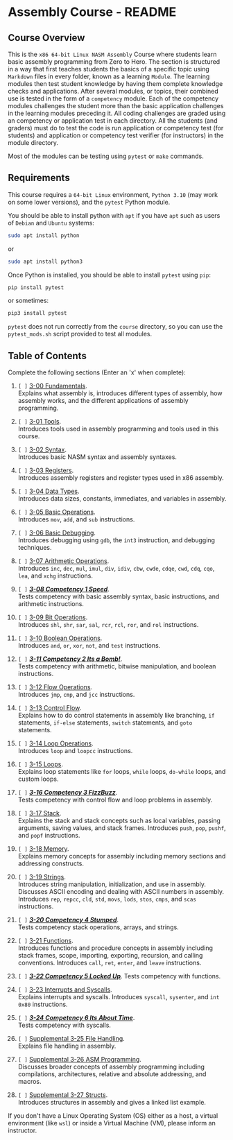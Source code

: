 
# Assembly Course - README

## Course Overview

This is the `x86 64-bit Linux NASM Assembly` Course where students learn basic
assembly programming from Zero to Hero. The section is structured in a way that
first teaches students the basics of a specific topic using `Markdown` files in
every folder, known as a learning `Module`. The learning modules then test
student knowledge by having them complete knowledge checks and applications.
After several modules, or topics, their combined use is tested in the form of a
`competency` module. Each of the competency modules challenges the student more
than the basic application challenges in the learning modules preceding it. All
coding challenges are graded using an competency or application test in each
directory. All the students (and graders) must do to test the code is run
application or competency test (for students) and application or competency
test verifier (for instructors) in the module directory. 

Most of the modules can be testing using `pytest` or `make` commands.

## Requirements

This course requires a `64-bit Linux` environment, `Python 3.10` (may work on some 
lower versions), and the `pytest` Python module.

You should be able to install python with `apt` if you have `apt` such as 
users of `Debian` and `Ubuntu` systems:

``` sh
sudo apt install python
```

or 

``` sh
sudo apt install python3
```

Once Python is installed, you should be able to install `pytest` using `pip`:

``` sh
pip install pytest
```

or sometimes:

``` sh
pip3 install pytest
```

`pytest` does not run correctly from the `course` directory, so you can use 
the `pytest_mods.sh` script provided to test all modules.


## Table of Contents

Complete the following sections (Enter an 'x' when complete):

1. `[ ]` [3-00 Fundamentals](3-00_fundamentals/README.md).  
Explains what assembly is, introduces different types of assembly, how 
assembly works, and the different applications of assembly programming.

2. `[ ]` [3-01 Tools](3-01_tools/README.md).  
Introduces tools used in assembly programming and tools used in this course.

3. `[ ]` [3-02 Syntax](3-02_syntax/README.md).  
Introduces basic NASM syntax and assembly syntaxes.

4. `[ ]` [3-03 Registers](3-03_registers/README.md).  
Introduces assembly registers and register types used in x86 assembly.

5. `[ ]` [3-04 Data Types](3-04_data_types/README.md).  
Introduces data sizes, constants, immediates, and variables in assembly.

6. `[ ]` [3-05 Basic Operations](3-05_basic_operations/README.md).  
Introduces `mov`, `add`, and `sub` instructions.

7. `[ ]` [3-06 Basic Debugging](3-06_basic_debugging/README.md).  
Introduces debugging using `gdb`, the `int3` instruction, and debugging 
techniques.

8. `[ ]` [3-07 Arithmetic Operations](3-07_arithmetic_operations/README.md).  
Introduces `inc`, `dec`, `mul`, `imul`, `div`, `idiv`, `cbw`, `cwde`, `cdqe`,
`cwd`, `cdq`, `cqo`, `lea`, and `xchg` instructions.

9. `[ ]` [***3-08 Competency 1 Speed***](./3-08_competency_1_speed/README.md).  
Tests competency with basic assembly syntax, basic instructions, and 
arithmetic instructions.

10. `[ ]` [3-09 Bit Operations](3-09_bit_operations/README.md).  
Introduces `shl`, `shr`, `sar`, `sal`, `rcr`, `rcl`, `ror`, and `rol` 
instructions.

11. `[ ]` [3-10 Boolean Operations](3-10_boolean_operations/README.md).  
Introduces `and`, `or`, `xor`, `not`, and `test` instructions.

12. `[ ]` [***3-11 Competency 2 Its a Bomb!***](
    3-11_competency_2_its_a_bomb/README.md).  
Tests competency with arithmetic, bitwise manipulation, and boolean 
instructions.

13. `[ ]` [3-12 Flow Operations](3-12_flow_operations/README.md).  
Introduces `jmp`, `cmp`, and `jcc` instructions.

14. `[ ]` [3-13 Control Flow](3-13_control_flow/README.md).  
Explains how to do control statements in assembly like branching, `if` 
statements, `if-else` statements, `switch` statements, and `goto` statements.

15. `[ ]` [3-14 Loop Operations](3-14_loop_operations/README.md).  
Introduces `loop` and `loopcc` instructions.

16. `[ ]` [3-15 Loops](3-15_loops/README.md).  
Explains loop statements like `for` loops, `while` loops, `do-while` loops, 
and custom loops.

17. `[ ]` [***3-16 Competency 3 FizzBuzz***](
    3-16_competency_3_fizzbuzz/README.md).  
Tests competency with control flow and loop problems in assembly.

18. `[ ]` [3-17 Stack](3-17_stack/README.md).  
Explains the stack and stack concepts such as local variables, passing 
arguments, saving values, and stack frames. Introduces `push`, `pop`, `pushf`, 
and `popf` instructions.

19. `[ ]` [3-18 Memory](3-18_memory/README.md).  
Explains memory concepts for assembly including memory sections and addressing 
constructs.

20. `[ ]` [3-19 Strings](3-19_strings/README.md).  
Introduces string manipulation, initialization, and use in assembly. Discusses 
ASCII encoding and dealing with ASCII numbers in assembly. Introduces `rep`, 
`repcc`, `cld`, `std`, `movs`, `lods`, `stos`, `cmps`, and `scas` instructions.

21. `[ ]` [***3-20 Competency 4 Stumped***](3-20_competency_4_stumped/README.md).  
Tests competency stack operations, arrays, and strings.

22. `[ ]` [3-21 Functions](3-21_functions/README.md).  
Introduces functions and procedure concepts in assembly including stack frames, 
scope, importing, exporting, recursion, and calling conventions. Introduces 
`call`, `ret`, `enter`, and `leave` instructions.

23. `[ ]` [***3-22 Competency 5 Locked Up***](3-22_competency_5_locked_up/README.md). 
Tests competency with functions.

24. `[ ]` [3-23 Interrupts and Syscalls](
    3-23_interrupts_and_syscalls/README.md).  
Explains interrupts and syscalls. Introduces `syscall`, `sysenter`, and 
`int 0x80` instructions.

25. `[ ]` [***3-24 Competency 6 Its About Time***](3-24_competency_6_its_about_time/README.md).  
Tests competency with syscalls.

26. `[ ]` [Supplemental 3-25 File Handling](
    supplemental/3-25_file_handling/README.md).  
Explains file handling in assembly. 

27. `[ ]` [Supplemental 3-26 ASM Programming](
    supplemental/3-26_asm_programming/README.md).  
Discusses broader concepts of assembly programming including compilations, 
architectures, relative and absolute addressing, and macros.

28. `[ ]` [Supplemental 3-27 Structs](supplemental/3-27_structs/README.md).  
Introduces structures in assembly and gives a linked list example.

If you don't have a Linux Operating System (OS) either as a host, a virtual 
environment (like `wsl`) or inside a Virtual Machine (VM), please inform an 
instructor.


<!--- End of file. --->
